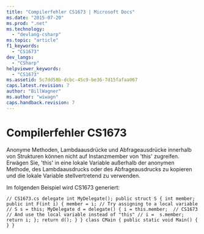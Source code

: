 ```yaml
---
title: "Compilerfehler CS1673 | Microsoft Docs"
ms.date: "2015-07-20"
ms.prod: ".net"
ms.technology: 
  - "devlang-csharp"
ms.topic: "article"
f1_keywords: 
  - "CS1673"
dev_langs: 
  - "CSharp"
helpviewer_keywords: 
  - "CS1673"
ms.assetid: 5c7dd58b-dcbc-45c9-be36-7d15fafaa067
caps.latest.revision: 7
author: "BillWagner"
ms.author: "wiwagn"
caps.handback.revision: 7
---
```

# Compilerfehler CS1673
Anonyme Methoden, Lambdaausdrücke und Abfrageausdrücke innerhalb von Strukturen können nicht auf Instanzmember von 'this' zugreifen. Erwägen Sie, 'this' in eine lokale Variable außerhalb der anonymen Methode, des Lambdaausdrucks oder des Abfrageausdrucks zu kopieren und die lokale Variable stellvertretend zu verwenden.  
  
 Im folgenden Beispiel wird CS1673 generiert:  
  
```  
// CS1673.cs delegate int MyDelegate(); public struct S { int member; public int F(int i) { member = i; // Try assigning to a local variable // S s = this; MyDelegate d = delegate() { i = this.member;  // CS1673 // And use the local variable instead of "this" // i =  s.member; return i; }; return d(); } } class CMain { public static void Main() { } }  
```